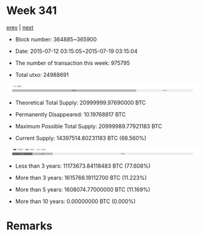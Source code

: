 # Week 341

[prev](week0340.md) | [next](week0342.md)

- Block number: 364885~365900

- Date: 2015-07-12 03:15:05~2015-07-19 03:15:04

- The number of transaction this week: 975795

- Total utxo: 24988691

![](../images/mined_week0341.png)

- Theoretical Total Supply: 20999999.97690000 BTC

- Permanently Disappeared: 10.19768817 BTC

- Maximum Possible Total Supply: 20999989.77921183 BTC

- Current Supply: 14397514.80231183 BTC (68.560%)

![](../images/year_week0341.png)


- Less than 3 years: 11173673.84118483 BTC (77.608%)

- More than 3 years: 1615766.19112700 BTC (11.223%)

- More than 5 years: 1608074.77000000 BTC (11.169%)

- More than 10 years: 0.00000000 BTC (0.000%)

# Remarks

